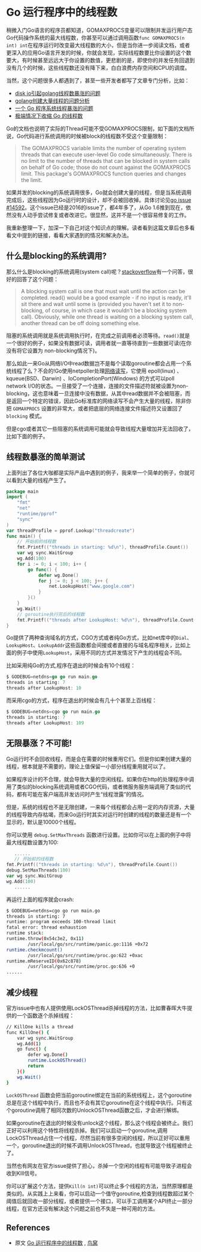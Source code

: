 # Go 运行程序中的线程数

稍微入门Go语言的程序员都知道，GOMAXPROCS变量可以限制并发运行用户态Go代码操作系统的最大线程数，你甚至可以通过调用函数`func GOMAXPROCS(n int) int`在程序运行时改变最大线程数的大小，但是当你进一步阅读文档，或者更深入的应用Go语言开发的时候，你就会发现，实际线程数要比你设置的这个数要大，有时候甚至远远大于你设置的数值，更悲剧的是，即使你的并发任务回退到没有几个的时候，这些线程数还没有降下来，白白浪费内存空间和CPU的调度。

当然，这个问题很多人都遇到了，甚至一些开发者都写了文章专门分析，比如：

* [disk io引起golang线程数暴涨的问题](http://xiaorui.cc/archives/5171)
* [golang创建大量线程的问题分析](https://yuerblog.cc/2020/03/02/golang%E5%88%9B%E5%BB%BA%E5%A4%A7%E9%87%8F%E7%BA%BF%E7%A8%8B%E7%9A%84%E9%97%AE%E9%A2%98%E5%88%86%E6%9E%90/)
* [一个 Go 程序系统线程暴涨的问题](https://zhuanlan.zhihu.com/p/22474724)
* [极端情况下收缩 Go 的线程数](https://xargin.com/shrink-go-threads/)

Go的文档也说明了实际的Thread可能不受GOMAXPROCS限制，如下面的文档所说，Go代码进行系统调用的时候被block的线程数不受这个变量限制：

> The GOMAXPROCS variable limits the number of operating system threads that can execute user-level Go code simultaneously. There is no limit to the number of threads that can be blocked in system calls on behalf of Go code; those do not count against the GOMAXPROCS limit. This package's GOMAXPROCS function queries and changes the limit.

如果并发的blocking的系统调用很多，Go就会创建大量的线程，但是当系统调用完成后，这些线程因为Go运行时的设计，却不会被回收掉。具体讨论见[go issue \#14592](https://github.com/golang/go/issues/14592)。这个issue已经是2016的issue了，都4年多了，从Go 1.6推到现在，依然没有人动手尝试修复或者改进它。很显然，这并不是一个很容易修复的工作。

我重新整理一下，加深一下自己对这个知识点的理解。读者看到这篇文章后也多看看文中提到的链接，看看大家遇到的情况和解决办法。

## 什么是blocking的系统调用?

那么什么是blocking的系统调用\(system call\)呢？[stackoverflow](https://stackoverflow.com/questions/19309136/what-is-meant-by-blocking-system-call/19313275)有一个问答，很好的回答了这个问题：

> A blocking system call is one that must wait until the action can be completed. read\(\) would be a good example - if no input is ready, it'll sit there and wait until some is \(provided you haven't set it to non-blocking, of course, in which case it wouldn't be a blocking system call\). Obviously, while one thread is waiting on a blocking system call, another thread can be off doing something else.

阻塞的系统调用就是系统调用执行时，在完成之前调用者必须等待。`read()`就是一个很好的例子，如果没有数据可读，调用者就一直等待直到一些数据可读\(在你没有将它设置为 non-blocking情况下\)。

那么如此一来Go从网络I/O中read数据岂不是每个读取goroutine都会占用一个系统线程了么？不会的!Go使用netpoller处理[网络读写](https://morsmachine.dk/netpoller)，它使用 epoll\(linux\) 、kqueue\(BSD、Darwin\) 、IoCompletionPort\(Windows\) 的方式可以poll network I/O的状态。一旦接受了一个连接，连接的文件描述符就被设置为non-blocking，这也意味着一旦连接中没有数据，从其中read数据并不会被阻塞，而是返回一个特定的错误，因此Go标准库的网络读写不会产生大量的线程，除非你把 `GOMAXPROCS` 设置的非常大，或者把底层的网络连接文件描述符又设置回了 `blocking` 模式。

但是cgo或者其它一些阻塞的系统调用可能就会导致线程大量增加并无法回收了，比如下面的例子。

## 线程数暴涨的简单测试

上面列出了各位大咖都是实际产品中遇到的例子，我来举一个简单的例子，你就可以看到大量的线程产生了。

```go
package main
import (
	"fmt"
	"net"
	"runtime/pprof"
	"sync"
)
var threadProfile = pprof.Lookup("threadcreate")
func main() {
	// 开始前的线程数
	fmt.Printf(("threads in starting: %d\n"), threadProfile.Count())
	var wg sync.WaitGroup
	wg.Add(100)
	for i := 0; i < 100; i++ {
		go func() {
			defer wg.Done()
			for j := 0; j < 100; j++ {
				net.LookupHost("www.google.com")
			}
		}()
	}
	wg.Wait()
	// goroutine执行完后的线程数
	fmt.Printf(("threads after LookupHost: %d\n"), threadProfile.Count())
}
```

Go提供了两种查询域名的方式，CGO方式或者纯Go方式，比如net库中的`Dial`、`LookupHost`、`LookupAddr`这些函数都会间接或者直接的与域名程序相关，比如上面的例子中使用`LookupHost`，采用不同的方式并发情况下产生的线程会不同。

比如采用纯Go的方式,程序在退出的时候会有10个线程：

```go
$ GODEBUG=netdns=go go run main.go
threads in starting: 7
threads after LookupHost: 10
```

而采用cgo的方式，程序在退出的时候会有几十个甚至上百线程：

```go
$ GODEBUG=netdns=cgo go run main.go
threads in starting: 7
threads after LookupHost: 109
```

## 无限暴涨？不可能!

Go运行时不会回收线程，而是会在需要的时候重用它们。但是你如果创建大量的线程，根本就是不需要的，理论上值保留一小部分线程重用就可以了。

如果程序设计的不合理，就会导致大量的空闲线程。如果你在http的处理程序中调用了类似的blocking系统调用或者CGO代码，或者微服务服务端调用了类似的代码，都有可能在客户端高并发访问时产生“线程泄露”的情况。

但是，系统的线程也不是无限创建，一来每个线程都会占用一定的内存资源，大量的线程导致内存枯竭，而来Go运行时其实对运行时创建的线程的数量还是有一个显示的，默认是10000个线程。

你可以使用 `debug.SetMaxThreads` 函数进行设置。比如你可以在上面的例子中将最大线程数设置为100:

```go
   ......
   // 开始前的线程数
fmt.Printf(("threads in starting: %d\n"), threadProfile.Count())
debug.SetMaxThreads(100)
var wg sync.WaitGroup
wg.Add(100)
   ......
```

再运行上面的程序就会crash:

```bash
$ GODEBUG=netdns=cgo go run main.go
threads in starting: 7
runtime: program exceeds 100-thread limit
fatal error: thread exhaustion
runtime stack:
runtime.throw(0x54c3e2, 0x11)
        /usr/local/go/src/runtime/panic.go:1116 +0x72
runtime.checkmcount()
        /usr/local/go/src/runtime/proc.go:622 +0xac
runtime.mReserveID(0x62c878)
        /usr/local/go/src/runtime/proc.go:636 +0
......
```

## 减少线程

官方issue中也有人提供使用LockOSThread杀掉线程的方法，比如曹春晖大牛提供的一个函数逐个杀掉线程：

```bash
// KillOne kills a thread
func KillOne() {
	var wg sync.WaitGroup
	wg.Add(1)
	go func() {
		defer wg.Done()
		runtime.LockOSThread()
		return
	}()
	wg.Wait()
}
```

`LockOSThread` 函数会把当前goroutine绑定在当前的系统线程上，这个goroutine总是在这个线程中执行，而且也不会有其它goroutine在这个线程中执行。只有这个goroutine调用了相同次数的UnlockOSThread函数之后，才会进行解绑。

如果goroutine在退出的时候没有unlock这个线程，那么这个线程会被终止。我们正好可以利用这个特性将线程杀掉。我们可以启动一个goroutine,调用LockOSThread占住一个线程，尽然当前有很多空闲的线程，所以正好可以重用一个，goroutine退出的时候不调用UnlockOSThread，也就导致这个线程被终止了。

当然也有网友在官方issue提供了担心，杀掉一个空闲的线程有可能导致子进程会收到KIll信号。

你可以扩展这个方法，提供`Kill(n int)`可以终止多个线程的方法，当然原理都是类似的。从实践上上来看，你可以启动一个值守goroutine,检查到线程数超过某个阈值后就回收一部分线程，或者提供一个接口，可以手工调用某个API终止一部分线程，在官方还没有解决这个问题之前也不失是一种可用的方法。

## References

* 原文 [Go 运行程序中的线程数](https://colobu.com/2020/12/20/threads-in-go-runtime/) , [鸟窝](https://colobu.com/)


